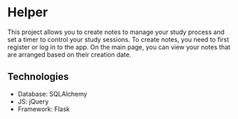 # Helper
This project allows you to create notes to manage your study process and set a timer to control your study sessions.
To create notes, you need to first register or log in to the app. 
On the main page, you can view your notes that are arranged based on their creation date.

## Technologies
- Database: SQLAlchemy
- JS: jQuery
- Framework: Flask

